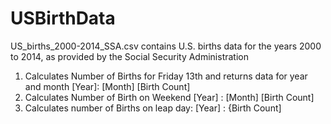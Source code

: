 # USBirthData

US_births_2000-2014_SSA.csv contains U.S. births data for the years 2000 to 2014, as provided by the Social Security Administration

1. Calculates Number of Births for Friday 13th and returns data for year and month [Year]: [Month] [Birth Count]
2. Calculates Number of Birth on Weekend [Year] : [Month] [Birth Count]
3. Calculates number of Births on leap day: [Year] : {Birth Count]

